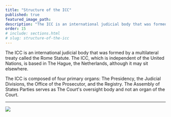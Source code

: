 ```yaml
---
title: "Structure of the ICC"
published: true
featured_image_path:
description: "The ICC is an international judicial body that was formed by a multilateral treaty called the Rome Statute. The ICC, which is independent of the United Nations, is based in The Hague, the Netherlands, although it may sit elsewhere."
order: 15
# include: sections.html
# slug: structure-of-the-icc
---
```


The ICC is an international judicial body that was formed by a multilateral treaty called the Rome Statute. The ICC, which is independent of the United Nations, is based in The Hague, the Netherlands, although it may sit elsewhere.

The ICC is composed of four primary organs: The Presidency, the Judicial Divisions, the Office of the Prosecutor, and the Registry. The Assembly of States Parties serves as The Court's oversight body and not an organ of the Court.

* * *

![](http://lh3.googleusercontent.com/sPxfa06cCZEnu7aGxVq2bF5V9ESJRt_4E25X1mX_TTv0VRloS8F46pzcjghcij1N8SKHgW6ODmLQw99L4jdKbLTYvAF8PPPd=s1200)
